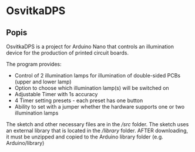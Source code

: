 # OsvitkaDPS
## Popis
OsvitkaDPS is a project for Arduino Nano that controls an illumination device for the production of printed circuit boards.

The program provides: 
* Control of 2 illumination lamps for illumination of double-sided PCBs (upper and lower lamp) 
* Option to choose which illumination lamp(s) will be switched on 
* Adjustable Timer with 1s accuracy
* 4 Timer setting presets - each preset has one button 
* Ability to set with a jumper whether the hardware supports one or two illumination lamps



The sketch and other necessary files are in the */src* folder. The sketch uses an external library that is located in the */library* folder. AFTER downloading, it must be unzipped and copied to the Arduino library folder (e.g. Arduino/library)

